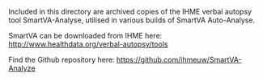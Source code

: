 Included in this directory are archived copies of the IHME verbal autopsy tool SmartVA-Analyse, utilised in various builds of SmartVA Auto-Analyse.

SmartVA can be downloaded from IHME here:
http://www.healthdata.org/verbal-autopsy/tools

Find the Github repository here:
https://github.com/ihmeuw/SmartVA-Analyze